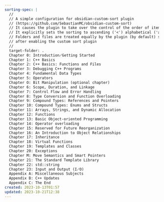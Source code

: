 ```yaml
---
sorting-spec: |
  //
  // A simple configuration for obsidian-custom-sort plugin
  // (https://github.com/SebastianMC/obsidian-custom-sort)
  // It causes the plugin to take over the control of the order of items in the root folder ('/') of the vault
  // It explicitly sets the sorting to ascending ('<') alphabetical ('a-z')
  // Folders and files are treated equally by the plugin (by default) so expect them intermixed
  // after enabling the custom sort plugin
  // 
  target-folder: .
  Chapter 0꞉ Introduction⟋Getting Started
  Chapter 1꞉ C++ Basics
  Chapter 2꞉ C++ Basics꞉ Functions and Files
  Chapter 3꞉ Debugging C++ Programs
  Chapter 4꞉ Fundamental Data Types
  Chapter 5꞉ Operators
  Chapter O꞉ Bit Manipulation (optional chapter)
  Chapter 6꞉ Scope, Duration, and Linkage
  Chapter 7꞉ Control Flow and Error Handling
  Chapter 8꞉ Type Conversion and Function Overloading
  Chapter 9꞉ Compound Types꞉ References and Pointers
  Chapter 10꞉ Compound Types꞉ Enums and Structs
  Chapter 11꞉ Arrays, Strings, and Dynamic Allocation
  Chapter 12꞉ Functions
  Chapter 13꞉ Basic Object-oriented Programming
  Chapter 14꞉ Operator overloading
  Chapter 15꞉ Reserved for Future Reorganization
  Chapter 16꞉ An Introduction to Object Relationships
  Chapter 17꞉ Inheritance
  Chapter 18꞉ Virtual Functions
  Chapter 19꞉ Templates and Classes
  Chapter 20꞉ Exceptions
  Chapter M꞉ Move Semantics and Smart Pointers
  Chapter 21꞉ The Standard Template Library
  Chapter 22꞉ std::string
  Chapter 23꞉ Input and Output (I⟋O)
  Appendix A꞉ Miscellaneous Subjects
  Appendix B꞉ C++ Updates
  Appendix C꞉ The End
created: 2023-10-13T01:57
updated: 2023-10-21T12:38
---
```

